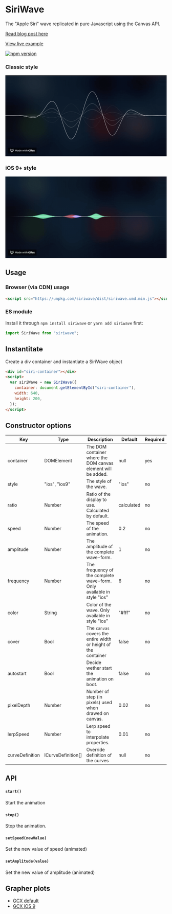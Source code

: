 # SiriWave

The "Apple Siri" wave replicated in pure Javascript using the Canvas API.

[Read blog post here](https://developers.caffeina.com/how-i-built-siriwavejs-library-maths-and-code-behind-6971497ae5c1)

[View live example](http://kopiro.github.io/siriwave)

[![npm version](https://badge.fury.io/js/siriwave.svg)](https://badge.fury.io/js/siriwave)

### Classic style

<img src="etc/classic.gif" />

### iOS 9+ style

<img src="etc/ios9.gif" />

## Usage

### Browser (via CDN) usage

```html
<script src="https://unpkg.com/siriwave/dist/siriwave.umd.min.js"></script>
```

### ES module

Install it through `npm install siriwave` or `yarn add siriwave` first:

```js
import SiriWave from "siriwave";
```

## Instantitate

Create a div container and instantiate a SiriWave object

```html
<div id="siri-container"></div>
<script>
  var siriWave = new SiriWave({
    container: document.getElementById("siri-container"),
    width: 640,
    height: 200,
  });
</script>
```

## Constructor options

| Key             | Type               | Description                                                            | Default    | Required |
| --------------- | ------------------ | ---------------------------------------------------------------------- | ---------- | -------- |
| container       | DOMElement         | The DOM container where the DOM canvas element will be added.          | null       | yes      |
| style           | "ios", "ios9"      | The style of the wave.                                                 | "ios"      | no       |
| ratio           | Number             | Ratio of the display to use. Calculated by default.                    | calculated | no       |
| speed           | Number             | The speed of the animation.                                            | 0.2        | no       |
| amplitude       | Number             | The amplitude of the complete wave-form.                               | 1          | no       |
| frequency       | Number             | The frequency of the complete wave-form. Only available in style "ios" | 6          | no       |
| color           | String             | Color of the wave. Only available in style "ios"                       | "#fff"     | no       |
| cover           | Bool               | The `canvas` covers the entire width or height of the container        | false      | no       |
| autostart       | Bool               | Decide wether start the animation on boot.                             | false      | no       |
| pixelDepth      | Number             | Number of step (in pixels) used when drawed on canvas.                 | 0.02       | no       |
| lerpSpeed       | Number             | Lerp speed to interpolate properties.                                  | 0.01       | no       |
| curveDefinition | ICurveDefinition[] | Override definition of the curves                                      | null       | no       |

## API

#### `start()`

Start the animation

#### `stop()`

Stop the animation.

#### `setSpeed(newValue)`

Set the new value of speed (animated)

#### `setAmplitude(value)`

Set the new value of amplitude (animated)

## Grapher plots

- [GCX default](etc/gcx/default.gcx)
- [GCX iOS 9](etc/gcx/ios9.gcx)
